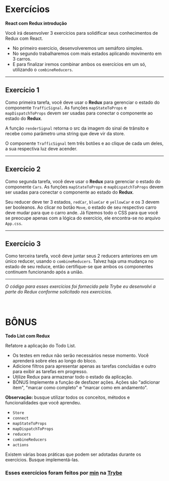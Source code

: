 # Exercícios
**React com Redux introdução**

Você irá desenvolver 3 exercícios para solidificar seus conhecimentos de Redux com React.
   * No primeiro exercício, desenvolveremos um semáforo simples.
   * No segundo trabalharemos com mais estados aplicando movimento em 3 carros.
   * E para finalizar iremos combinar ambos os exercícios em um só, utilizando o `combineReducers`.

---

## Exercício 1

Como primeira tarefa, você deve usar o **Redux** para gerenciar o estado do componente `TrafficSignal`. As funções `mapStateToProps` e `mapDispatchToProps` devem ser usadas para conectar o componente ao estado do **Redux**.

A função `renderSignal` retorna o src da imagem do sinal de trânsito e recebe como parâmetro uma string que deve vir da store.

O componente `TrafficSignal` tem três botões e ao clique de cada um deles, a sua respectiva luz deve acender.

---

## Exercício 2

Como segunda tarefa, você deve usar o **Redux** para gerenciar o estado do componente `Cars`. As funções `mapStateToProps` e `mapDispatchToProps` devem ser usadas para conectar o componente ao estado do **Redux**.

Seu reducer deve ter 3 estados, `redCar`, `blueCar` e `yellowCar` e os 3 devem ser booleanos. Ao clicar no botão `Move`, o estado de seu respectivo carro deve mudar para que o carro ande. Já fizemos todo o CSS para que você se preocupe apenas com a lógica do exercício, ele encontra-se no arquivo `App.css`.

---

## Exercício 3

Como terceira tarefa, você deve juntar seus 2 reducers anteriores em um único reducer, usando o `combineReducers`. Talvez haja uma mudança 
no estado de seu reduce, então certifique-se que ambos os componentes continuem funcionando após a união.

---

_O código para esses exercícios foi fornecido pela Trybe eu desenvolvi a parte do Redux conforme solicitado nos exercícios._

<br/>

# BÔNUS
**Todo List com Redux**

Refatore a aplicação do Todo List.

   * Os testes em redux não serão necessários nesse momento. Você aprenderá sobre eles ao longo do bloco.
   * Adicione filtros para apresentar apenas as tarefas concluídas e outro para exibir as tarefas em progresso.
   * Utilize Redux para armazenar todo o estado da aplicação.
   * BÔNUS Implemente a função de desfazer ações. Ações são "adicionar item", "marcar como completo" e "marcar como em andamento".

**Observação:** busque utilizar todos os conceitos, métodos e funcionalidades que você aprendeu.

   * `Store`
   * `connect`
   * `mapStateToProps`
   * `mapDispatchToProps`
   * `reducers`
   * `combineReducers`
   * `actions`

Existem várias boas práticas que podem ser adotadas durante os exercícios. Busque implementá-las.

### Esses exercícios foram feitos por [min](https://www.linkedin.com/in/jonathanrei5/) na [Trybe](https://www.betrybe.com/)

